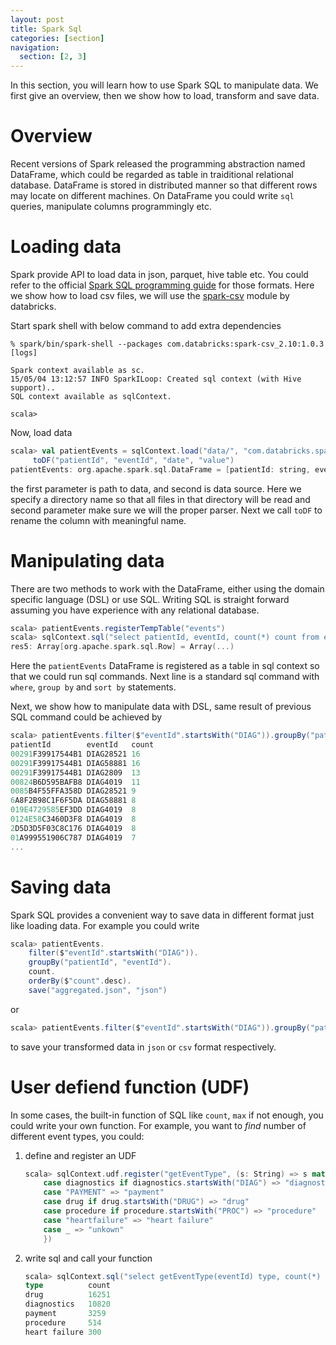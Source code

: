 ```yaml
---
layout: post
title: Spark Sql
categories: [section]
navigation:
  section: [2, 3]
---
```


In this section, you will learn how to use Spark SQL to manipulate data. We first give an overview, then we show how to load, transform and save data.

# Overview
Recent versions of Spark released the programming abstraction named DataFrame, which could be regarded as table in traiditional relational database. DataFrame is stored in distributed manner so that different rows may locate on different machines. On DataFrame you could write `sql` queries, manipulate columns programmingly etc.

# Loading data
Spark provide API to load data in json, parquet, hive table etc. You could refer to the official [Spark SQL programming guide](https://spark.apache.org/docs/latest/sql-programming-guide.html#data-sources) for those formats. Here we show how to load csv files, we will use the [spark-csv](https://github.com/databricks/spark-csv) module by databricks.

Start spark shell with below command to add extra dependencies

```
% spark/bin/spark-shell --packages com.databricks:spark-csv_2.10:1.0.3
[logs]

Spark context available as sc.
15/05/04 13:12:57 INFO SparkILoop: Created sql context (with Hive support)..
SQL context available as sqlContext.

scala> 
```

Now, load data
```scala
scala> val patientEvents = sqlContext.load("data/", "com.databricks.spark.csv").
     toDF("patientId", "eventId", "date", "value")
patientEvents: org.apache.spark.sql.DataFrame = [patientId: string, eventId: string, date: string, value: string]
```
the first parameter is path to data, and second is data source. Here we specify a directory name so that all files in that directory will be read and second parameter make sure we will the proper parser. Next we call `toDF` to rename the column with meaningful name.

# Manipulating data
There are two methods to work with the DataFrame, either using the domain specific language (DSL) or use SQL. Writing SQL is straight forward assuming you have experience with any relational database.
```scala
scala> patientEvents.registerTempTable("events")
scala> sqlContext.sql("select patientId, eventId, count(*) count from events where eventId like 'DIAG%' group by patientId, eventId order by count desc").collect
res5: Array[org.apache.spark.sql.Row] = Array(...)
```
Here the `patientEvents` DataFrame is registered as a table in sql context so that we could run sql commands. Next line is a standard sql command with `where`, `group by` and `sort by` statements.

Next, we show how to manipulate data with DSL, same result of previous SQL command could be achieved by
```scala
scala> patientEvents.filter($"eventId".startsWith("DIAG")).groupBy("patientId", "eventId").count.orderBy($"count".desc).show
patientId        eventId   count
00291F39917544B1 DIAG28521 16   
00291F39917544B1 DIAG58881 16   
00291F39917544B1 DIAG2809  13   
00824B6D595BAFB8 DIAG4019  11   
0085B4F55FFA358D DIAG28521 9    
6A8F2B98C1F6F5DA DIAG58881 8    
019E4729585EF3DD DIAG4019  8    
0124E58C3460D3F8 DIAG4019  8    
2D5D3D5F03C8C176 DIAG4019  8    
01A999551906C787 DIAG4019  7    
...
```
# Saving data
Spark SQL provides a convenient way to save data in different format just like loading data. For example you could write 

```scala
scala> patientEvents.
    filter($"eventId".startsWith("DIAG")).
    groupBy("patientId", "eventId").
    count.
    orderBy($"count".desc).
    save("aggregated.json", "json")
```

or

```scala
scala> patientEvents.filter($"eventId".startsWith("DIAG")).groupBy("patientId", "eventId").count.orderBy($"count".desc).save("aggregated.csv", "com.databricks.spark.csv")
```

to save your transformed data in `json` or `csv` format respectively.

# User defiend function (UDF)
In some cases, the built-in function of SQL like `count`, `max` if not enough, you could write your own function. For example, you want to _find_ number of different event types, you could:

1. define and register an UDF

    ```scala
    scala> sqlContext.udf.register("getEventType", (s: String) => s match {
        case diagnostics if diagnostics.startsWith("DIAG") => "diagnostics"
        case "PAYMENT" => "payment"
        case drug if drug.startsWith("DRUG") => "drug"
        case procedure if procedure.startsWith("PROC") => "procedure"
        case "heartfailure" => "heart failure"
        case _ => "unkown"
        })
    ```

2. write sql and call your function

    ```scala
    scala> sqlContext.sql("select getEventType(eventId) type, count(*) count from events group by getEventType(eventId) order by count desc").show
    type          count
    drug          16251
    diagnostics   10820
    payment       3259 
    procedure     514  
    heart failure 300  
    ```
